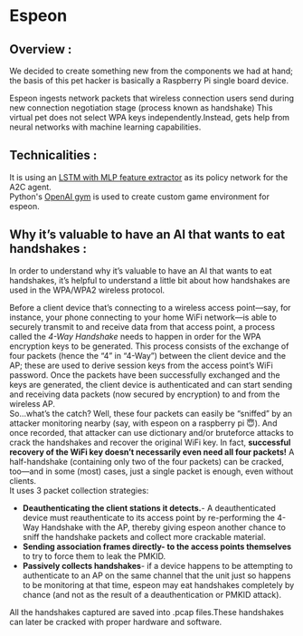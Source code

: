 # Espeon
## **Overview** :

We decided to create something new from the components we had at hand; the basis of this pet hacker is basically a Raspberry Pi  single board device.  

Espeon ingests network packets that wireless connection users send during new connection negotiation stage (process known as handshake)
This virtual pet does not select WPA keys independently.Instead, gets help from  neural networks with machine learning capabilities.  
  
## **Technicalities** :  

It is using an [LSTM with MLP feature extractor](https://stable-baselines.readthedocs.io/en/master/modules/policies.html#stable_baselines.common.policies.MlpLstmPolicy) as its policy network for the A2C agent.  
Python's [OpenAI gym](http://gym.openai.com/docs/ ) is used to create custom game environment for espeon.
## **Why it’s valuable to have an AI that wants to eat handshakes** :  

In order to understand why it’s valuable to have an AI that wants to eat handshakes, it’s helpful to understand a little bit about how handshakes are used in the WPA/WPA2 wireless protocol.

Before a client device that’s connecting to a wireless access point—say, for instance, your phone connecting to your home WiFi network—is able to securely transmit to and receive data from that access point, a process called the *4-Way Handshake* needs to happen in order for the WPA encryption keys to be generated. This process consists of the exchange of four packets (hence the “4” in “4-Way”) between the client device and the AP; these are used to derive session keys from the access point’s WiFi password. Once the packets have been successfully exchanged and the keys are generated, the client device is authenticated and can start sending and receiving data packets (now secured by encryption) to and from the wireless AP.  
So…what’s the catch? Well, these four packets can easily be “sniffed” by an attacker monitoring nearby (say, with espeon on a raspberry pi 😇). And once recorded, that attacker can use dictionary and/or bruteforce attacks to crack the handshakes and recover the original WiFi key. In fact, **successful recovery of the WiFi key doesn’t necessarily even need all four packets!** A half-handshake (containing only two of the four packets) can be cracked, too—and in some (most) cases, just a single packet is enough, even without clients.  
It uses 3 packet collection strategies:  
- **Deauthenticating the client stations it detects.**- A deauthenticated device must reauthenticate to its access point by re-performing the 4-Way Handshake with the AP, thereby giving espeon another chance to sniff the handshake packets and collect more crackable material.
- **Sending association frames directly- to the access points themselves** to try to force them to leak the PMKID.
-  **Passively collects handshakes**- if a device happens to be attempting to authenticate to an AP on the same channel that the unit just so happens to be monitoring at that time, espeon may eat  handshakes completely by chance (and not as the result of a deauthentication or PMKID attack).  

All the handshakes captured are saved into .pcap files.These handshakes can later be cracked with proper hardware and software.

